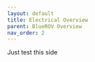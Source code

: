 ```yaml
---
layout: default
title: Electrical Overview
parent: BlueROV Overview
nav_order: 2
---
```


Just test this side
